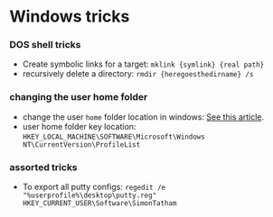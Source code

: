 Windows tricks
==============

### DOS shell tricks

* Create symbolic links for a target: `mklink {symlink} {real path}`
* recursively delete a directory: `rmdir {heregoesthedirname} /s`

### changing the user home folder

* change the user `home` folder location in windows: [See this article][1].
* user home folder key location: `HKEY_LOCAL_MACHINE\SOFTWARE\Microsoft\Windows NT\CurrentVersion\ProfileList`

### assorted tricks

* To export all putty configs: `regedit /e "%userprofile%\desktop\putty.reg" HKEY_CURRENT_USER\Software\SimonTatham`

[1]: <http://www.sevenforums.com/tutorials/87555-user-profile-change-default-location.html>
